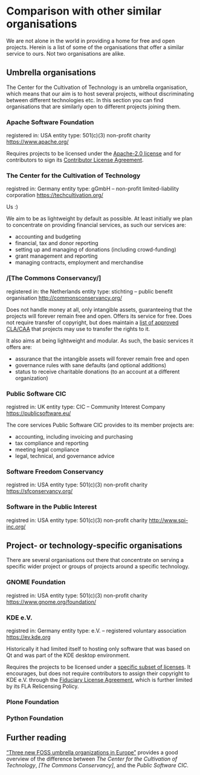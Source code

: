 # Comparison with other similar organisations

We are not alone in the world in providing a home for free and open projects. Herein is a list of some of the organisations that offer a similar service to ours. Not two organisations are alike.


## Umbrella organisations

The Center for the Cultivation of Technology is an umbrella organisation, which means that our aim is to host several projects, without discriminating between different technologies etc. In this section you can find organisations that are similarly open to different projects joining them.


### Apache Software Foundation

registered in: USA
entity type: 501(c)(3) non-profit charity
<https://www.apache.org/>

Requires projects to be licensed under the [Apache-2.0 license][apache_2.0] and for contributors to sign its [Contributor License Agreement][apache_cla].

[apache_2.0]: http://apache.org/licenses/#2.0
[apache_cla]: http://apache.org/licenses/#clas


### The Center for the Cultivation of Technology

registred in: Germany
entity type: gGmbH – non-profit limited-liability corporation
<https://techcultivation.org/>

Us :)

We aim to be as lightweight by default as possible. At least initially we plan to concentrate on providing financial services, as such our services are:

- accounting and budgeting
- financial, tax and donor reporting
- setting up and managing of donations (including crowd-funding)
- grant management and reporting
- managing contracts, employment and merchandise


### /[The Commons Conservancy/]

registered in: the Netherlands
entity type: stichting – public benefit organisation
<http://commonsconservancy.org/>

Does not handle money at all, only intangible assets, guaranteeing that the projects will forever remain free and open. Offers its service for free. Does not require transfer of copyright, but does maintain a [list of approved CLA/CAA][tcc_ldw] that projects may use to transfer the rights to it.

It also aims at being lightweight and modular. As such, the basic services it offers are:

- assurance that the intangible assets will forever remain free and open
- governance rules with sane defaults (and optional additions)
- status to receive charitable donations (to an account at a different organization)


[tcc_ldw]: http://dracc.commonsconservancy.org/0013-LegalDocumentWhitelist/


### Public Software CIC

registred in: UK
entity type: CIC – Community Interest Company
<https://publicsoftware.eu/>

The core services Public Software CIC provides to its member projects are:

- accounting, including invoicing and purchasing
- tax compliance and reporting
- meeting legal compliance
- legal, technical, and governance advice


### Software Freedom Conservancy

registred in: USA
entity type: 501(c)(3) non-profit charity
<https://sfconservancy.org/>


### Software in the Public Interest

registred in: USA
entity type: 501(c)(3) non-profit charity
<http://www.spi-inc.org/>


## Project- or technology-specific organisations

There are several organisations out there that concentrate on serving a specific wider project or groups of projects around a specific technology.


### GNOME Foundation

registred in: USA
entity type: 501(c)(3) non-profit charity
<https://www.gnome.org/foundation/>


### KDE e.V.

registred in: Germany
entity type: e.V. – registered voluntary association
<https://ev.kde.org>

Historically it had limited itself to hosting only software that was based on Qt and was part of the KDE desktop environment.

Requires the projects to be licensed under a [specific subset of licenses][kde_lp]. It encourages, but does not require contributors to assign their copyright to KDE e.V. through the [Fiduciary License Agreement][kde_fla], which is further limited by its FLA Relicensing Policy.

[kde_lp]: https://community.kde.org/Policies/Licensing_Policy
[kde_fla]: https://ev.kde.org/rules/fla.php


### Plone Foundation


### Python Foundation


## Further reading

[“Three new FOSS umbrella organizations in Europe”][lwn] provides a good overview of the difference between _The Center for the Cultivation of Technology_, _\[The Commons Conservancy\]_, and the _Public Software CIC_.

[lwn]: https://lwn.net/Articles/713073/
